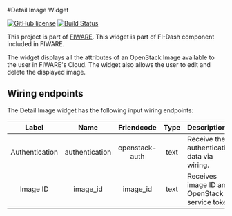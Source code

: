 #Detail Image Widget

[![GitHub license](https://img.shields.io/badge/license-AGPLv3-blue.svg)](https://raw.githubusercontent.com/fidash/widget-detailimage/master/LICENSE.txt)
[![Build Status](https://build.conwet.fi.upm.es/jenkins/view/FI-Dash/job/Widget%20Detail%20Image/badge/icon)](https://build.conwet.fi.upm.es/jenkins/view/FI-Dash/job/Widget%20Detail%20Image/)

This project is part of [FIWARE](https://www.fiware.org/). This widget is part of FI-Dash component included in FIWARE.

The widget displays all the attributes of an OpenStack Image available to the user in FIWARE's Cloud. The widget also allows the user to edit and delete the displayed image.


## Wiring endpoints

The Detail Image widget has the following input wiring endpoints:

|Label|Name|Friendcode|Type|Description|
|:--:|:--:|:--:|:--:|:--|
|Authentication|authentication|openstack-auth|text|Receive the authentication data via wiring.|
|Image ID|image_id|image_id|text|Receives image ID and OpenStack service token.|
